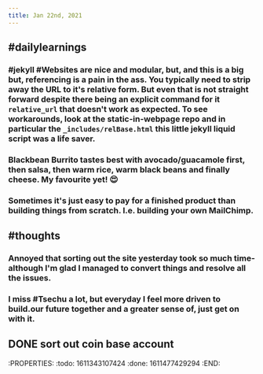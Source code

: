 ```yaml
---
title: Jan 22nd, 2021
---
```


## #dailylearnings
### #jekyll #Websites are nice and modular, but, and this is a big but, referencing is a pain in the ass. You typically need to strip away the URL to it's relative form. But even that is not straight forward despite there being an explicit command for it `relative_url` that doesn't work as expected. To see workarounds, look at the static-in-webpage repo and in particular the `_includes/relBase.html` this little jekyll liquid script was a life saver.
### Blackbean Burrito tastes best with avocado/guacamole first, then salsa, then warm rice, warm black beans and finally cheese. My favourite yet! 😍
### Sometimes it's just easy to pay for a finished product than building things from scratch. I.e. building your own MailChimp.
## #thoughts
### Annoyed that sorting out the site yesterday took so much time- although I'm glad I managed to convert things and resolve all the issues.
### I miss #Tsechu a lot, but everyday I feel more driven to build.our future together and a greater sense of, just get on with it.
## DONE sort out coin base account
:PROPERTIES:
:todo: 1611343107424
:done: 1611477429294
:END:
